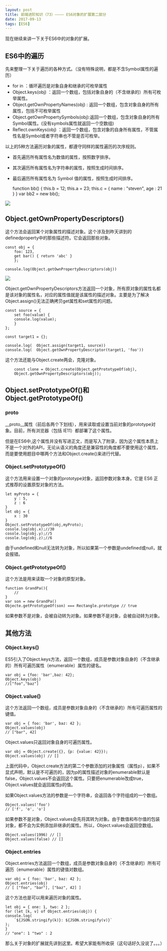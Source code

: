 ```yaml
---
layout: post
title: 前端进阶知识（73）———— ES6对象的扩展第二部分
date: 2017-09-13
tags: [ES6]
---
```


现在继续来讲一下关于ES6中的对象的扩展。

## ES6中的遍历

先来整理一下关于遍历的各种方式。（没有特殊说明，都是不含Symbol属性的遍历）

- for in ：循环遍历是对象自身和继承的可枚举属性
- Object.keys(obj) ：返回一个数组，包括对象自身的（不含继承的）所有可枚举属性。
- Object.getOwnPropertyNames(obj) : 返回一个数组，包含对象自身的所有属性，包括不可枚举属性
- Object.getOwnPropertySymbols(obj):返回一个数组，包含对象自身的所有Symbol属性。(没有symbols属性就返回一个空数组)
- Reflect.ownKeys(obj) ：返回一个数组，包含对象的自身所有属性，不管属性名是Symbol或者字符串也不管是否可枚举。

以上的5种方法遍历对象的属性，都遵守同样的属性遍历的次序规则。

- 首先遍历所有属性名为数值的属性，按照数字排序。
- 其次遍历所有属性名为字符串的属性，按照生成时间排序。
- 最后遍历所有属性名为 Symbol 值的属性，按照生成时间排序。

    function bb() {
        this.b = 12;
        this.a = 23;
        this.c = {
            name : "steven",
            age : 21
        }
    }
    var bb2 = new bb();

<img src="http://outu8mec9.bkt.clouddn.com/ES64.PNG">

## Object.getOwnPropertyDescriptors()

这个方法会返回某个对象属性的描述对象。这个涉及到昨天讲到的definedproperty中的那些描述符。它会返回那些对象。

    const obj = {
        foo: 123,
        get bar() { return 'abc' }
        };

    console.log(Object.getOwnPropertyDescriptors(obj))

<img src="http://outu8mec9.bkt.clouddn.com/ES65.PNG">

Object.getOwnPropertyDescriptors方法返回一个对象，所有原对象的属性名都是该对象的属性名，对应的属性值就是该属性的描述对象。主要是为了解决Object.assign()无法正确拷贝get属性和set属性的问题。

    const source = {
        set foo(value) {
        console.log(value);
        }
    };
    
    const target1 = {};

    console.log(  Object.assign(target1, source))  
    console.log(  Object.getOwnPropertyDescriptor(target1, 'foo'))

<!-- <img src="http://outu8mec9.bkt.clouddn.com/ES653.PNG"> -->

这个方法还能与Object.create两会，克隆对象。

        const clone = Object.create(Object.getPrototypeOf(obj),
        Object.getOwnPropertyDescriptors(obj));

## Object.setPrototypeOf()和Object.getPrototypeOf()

### __proto__

__proto__属性（前后各两个下划线），用来读取或设置当前对象的prototype对象。目前，所有浏览器（包括 IE11）都部署了这个属性。

但是在ES6中,这个属性并没有写进正文，而是写入了附录，因为这个属性本质上不是一个对外的API，无论从语义的角度还是兼容性的角度都不要使用这个属性，而是要使用题目中哪两个方法和Object.create()来进行代替。

### Object.setPrototypeOf()

这个方法用来设置一个对象的prototype对象，返回参数对象本身。它是 ES6 正式推荐的设置原型对象的方法。

    let myProto = {
        y : 5,
        z : 6
    }
    let obj = {
        x : 30
    }
    Object.setPrototypeOf(obj,myProto);
    cosole.log(obj.x);//30
    cosole.log(obj.y);//5
    cosole.log(obj.z);//6

由于undefined和null无法转为对象，所以如果第一个参数是undefined或null，就会报错。

### Object.getPrototypeOf() 

这个方法是用来读取一个对象的原型对象。

    function GrandPa(){
        //
    }
    var son = new GrandPa()
    Objecte.getPrototypeOf(son) === Rectangle.prototype // true

如果参数不是对象，会被自动转为对象。如果参数不是对象，会被自动转为对象。

## 其他方法

### Object.keys()

ES5引入了Object.keys方法，返回一个数组，成员是参数对象自身的（不含继承的）所有可遍历属性（enumerable）属性的键名。

    var obj = {foo: 'bar',baz: 42};
    Object.keys(obj)
    //["foo","baz"]

### Object.value()

这个方法返回一个数组，成员是参数对象自身的（不含继承的）所有可遍历属性的键值。

    var obj = { foo: 'bar', baz: 42 };
    Object.values(obj)
    // ["bar", 42]

Object.values只返回对象自身的可遍历属性。

    var obj = Object.create({}, {p: {value: 42}});
    Object.values(obj) // []

上面代码中，Object.create方法的第二个参数添加的对象属性（属性p），如果不显式声明，默认是不可遍历的，因为p的属性描述对象的enumerable默认是false，Object.values不会返回这个属性。只要把enumerable改成true，Object.values就会返回属性p的值。

如果Object.values方法的参数是一个字符串，会返回各个字符组成的一个数组。

    Object.values('foo')
    // ['f', 'o', 'o']

如果参数不是对象，Object.values会先将其转为对象。由于数值和布尔值的包装对象，都不会为实例添加非继承的属性。所以，Object.values会返回空数组。

    Object.values(1996) // []
    Object.values(false) // []

### Object.entries 

Object.entries方法返回一个数组，成员是参数对象自身的（不含继承的）所有可遍历（enumerable）属性的键值对数组。

    var obj = { foo: 'bar', baz: 42 };
    Object.entries(obj)
    // [ ["foo", "bar"], ["baz", 42] ]

这个方法也是可以用来遍历对象的属性。

    let obj = { one: 1, two: 2 };
    for (let [k, v] of Object.entries(obj)) {
    console.log(
        `${JSON.stringify(k)}: ${JSON.stringify(v)}`
    );
    }
    // "one": 1 "two" : 2

那么关于对象的扩展就先讲到这里。希望大家能有所收获（这句话好久没说了。。。）














